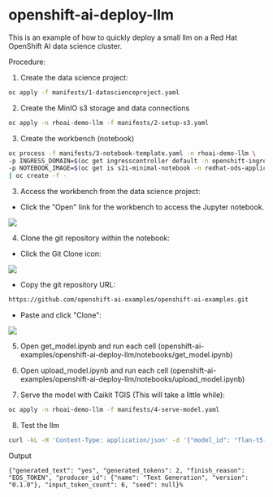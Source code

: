 # openshift-ai-deploy-llm

This is an example of how to quickly deploy a small llm on a Red Hat OpenShift AI data science cluster.

Procedure:

1. Create the data science project:
```bash
oc apply -f manifests/1-datascienceproject.yaml
```

2. Create the MinIO s3 storage and data connections
```bash
oc apply -n rhoai-demo-llm -f manifests/2-setup-s3.yaml
```

3. Create the workbench (notebook)
```bash
oc process -f manifests/3-notebook-template.yaml -n rhoai-demo-llm \
-p INGRESS_DOMAIN=$(oc get ingresscontroller default -n openshift-ingress-operator -o jsonpath='{.status.domain}') \
-p NOTEBOOK_IMAGE=$(oc get is s2i-minimal-notebook -n redhat-ods-applications -o jsonpath='{.status.dockerImageRepository}{":"}{.spec.tags[-1].name}') \
| oc create -f -
```
3. Access the workbench from the data science project:

* Click the "Open" link for the workbench to access the Jupyter notebook.

![](https://github.com/openshift-ai-examples/openshift-ai-examples/blob/main/openshift-ai-deploy-llm/assets/open_notebook.png)

4. Clone the git repository within the notebook:
* Click the Git Clone icon:

![](https://github.com/openshift-ai-examples/openshift-ai-examples/blob/main/openshift-ai-deploy-llm/assets/git_clone_button.png)

* Copy the git repository URL:
```bash
https://github.com/openshift-ai-examples/openshift-ai-examples.git
```

* Paste and click "Clone":

![](https://github.com/openshift-ai-examples/openshift-ai-examples/blob/main/openshift-ai-deploy-llm/assets/clone.png)

5. Open get_model.ipynb and run each cell (openshift-ai-examples/openshift-ai-deploy-llm/notebooks/get_model.ipynb)

6. Open upload_model.ipynb and run each cell (openshift-ai-examples/openshift-ai-deploy-llm/notebooks/upload_model.ipynb)

7. Serve the model with Caikit TGIS (This will take a little while):
```bash
oc apply -n rhoai-demo-llm -f manifests/4-serve-model.yaml
```

8. Test the llm
```bash
curl -kL -H 'Content-Type: application/json' -d '{"model_id": "flan-t5-small-caikit", "inputs": "Is this working?"}' https://$(oc get route flan-t5-rhoai-demo-llm -n istio-system -o jsonpath='{.spec.host}')/api/v1/task/text-generation
```

Output
```
{"generated_text": "yes", "generated_tokens": 2, "finish_reason": "EOS_TOKEN", "producer_id": {"name": "Text Generation", "version": "0.1.0"}, "input_token_count": 6, "seed": null}% 
``` 